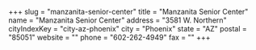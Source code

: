 +++
slug = "manzanita-senior-center"
title = "Manzanita Senior Center"
name = "Manzanita Senior Center"
address = "3581 W. Northern"
cityIndexKey = "city-az-phoenix"
city = "Phoenix"
state = "AZ"
postal = "85051"
website = ""
phone = "602-262-4949"
fax = ""
+++
